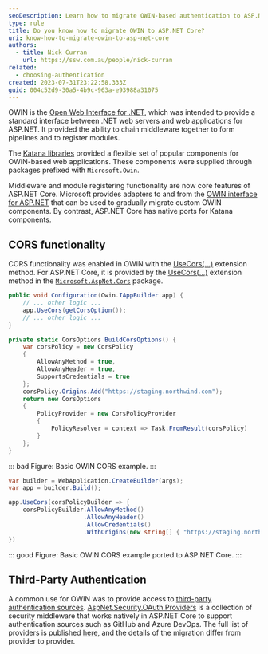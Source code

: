 ```yaml
---
seoDescription: Learn how to migrate OWIN-based authentication to ASP.NET Core for modern web applications.
type: rule
title: Do you know how to migrate OWIN to ASP.NET Core?
uri: know-how-to-migrate-owin-to-asp-net-core
authors:
  - title: Nick Curran
    url: https://ssw.com.au/people/nick-curran
related:
  - choosing-authentication
created: 2023-07-31T23:22:58.333Z
guid: 004c52d9-30a5-4b9c-963a-e93988a31075
---
```

OWIN is the [Open Web Interface for .NET](http://owin.org/), which was intended to provide a standard interface between .NET web servers and web applications for ASP.NET. It provided the ability to chain middleware together to form pipelines and to register modules.

The [Katana libraries](https://github.com/aspnet/AspNetKatana/) provided a flexible set of popular components for OWIN-based web applications. These components were supplied through packages prefixed with `Microsoft.Owin`.

Middleware and module registering functionality are now core features of ASP.NET Core. Microsoft provides adapters to and from the [OWIN interface for ASP.NET](https://learn.microsoft.com/en-us/aspnet/core/fundamentals/owin?view=aspnetcore-7.0) that can be used to gradually migrate custom OWIN components. By contrast, ASP.NET Core has native ports for Katana components.

## CORS functionality

CORS functionality was enabled in OWIN with the [UseCors(...)](https://learn.microsoft.com/en-us/previous-versions/aspnet/mt181143(v=vs.113)) extension method. For ASP.NET Core, it is provided by the [UseCors(...)](https://learn.microsoft.com/en-us/dotnet/api/microsoft.aspnetcore.builder.corsmiddlewareextensions.usecors?view=aspnetcore-7.0#microsoft-aspnetcore-builder-corsmiddlewareextensions-usecors(microsoft-aspnetcore-builder-iapplicationbuilder)) extension method in the [`Microsoft.AspNet.Cors`](https://www.nuget.org/packages/Microsoft.AspNet.Cors) package.

```cs
public void Configuration(Owin.IAppBuilder app) {
    // ... other logic ...
    app.UseCors(getCorsOption());
    // ... other logic ...
}

private static CorsOptions BuildCorsOptions() {
    var corsPolicy = new CorsPolicy
    {
        AllowAnyMethod = true,
        AllowAnyHeader = true,
        SupportsCredentials = true
    };
    corsPolicy.Origins.Add("https://staging.northwind.com");
    return new CorsOptions 
    {
        PolicyProvider = new CorsPolicyProvider
        {
            PolicyResolver = context => Task.FromResult(corsPolicy)
        }
    };
}
```

::: bad
Figure: Basic OWIN CORS example.
:::

```cs
var builder = WebApplication.CreateBuilder(args);
var app = builder.Build();

app.UseCors(corsPolicyBuilder => {
    corsPolicyBuilder.AllowAnyMethod()
                     .AllowAnyHeader()
                     .AllowCredentials()
                     .WithOrigins(new string[] { "https://staging.northwind.com" });
})
```

::: good
Figure: Basic OWIN CORS example ported to ASP.NET Core.
:::

## Third-Party Authentication

A common use for OWIN was to provide access to [third-party authentication sources](/choosing-authentication/). [AspNet.Security.OAuth.Providers](https://github.com/aspnet-contrib/AspNet.Security.OAuth.Providers) is a collection of security middleware that works natively in ASP.NET Core to support authentication sources such as GitHub and Azure DevOps. The full list of providers is published [here](https://github.com/aspnet-contrib/AspNet.Security.OAuth.Providers#providers), and the details of the migration differ from provider to provider.

